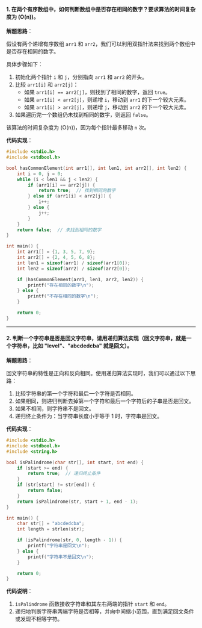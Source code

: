 #### 1. 在两个有序数组中，如何判断数组中是否存在相同的数字？要求算法的时间复杂度为 \(O(n)\)。

**解题思路**：

假设有两个递增有序数组 `arr1` 和 `arr2`，我们可以利用双指针法来找到两个数组中是否存在相同的数字。

具体步骤如下：

1. 初始化两个指针 `i` 和 `j`，分别指向 `arr1` 和 `arr2` 的开头。
2. 比较 `arr1[i]` 和 `arr2[j]`：
   - 如果 `arr1[i] == arr2[j]`，则找到了相同的数字，返回 `true`。
   - 如果 `arr1[i] < arr2[j]`，则递增 `i`，移动到 `arr1` 的下一个较大元素。
   - 如果 `arr1[i] > arr2[j]`，则递增 `j`，移动到 `arr2` 的下一个较大元素。
3. 如果遍历完一个数组仍未找到相同的数字，则返回 `false`。

该算法的时间复杂度为 \(O(n)\)，因为每个指针最多移动 `n` 次。

**代码实现**：

```c
#include <stdio.h>
#include <stdbool.h>

bool hasCommonElement(int arr1[], int len1, int arr2[], int len2) {
    int i = 0, j = 0;
    while (i < len1 && j < len2) {
        if (arr1[i] == arr2[j]) {
            return true;  // 找到相同的数字
        } else if (arr1[i] < arr2[j]) {
            i++;
        } else {
            j++;
        }
    }
    return false;  // 未找到相同的数字
}

int main() {
    int arr1[] = {1, 3, 5, 7, 9};
    int arr2[] = {2, 4, 5, 6, 8};
    int len1 = sizeof(arr1) / sizeof(arr1[0]);
    int len2 = sizeof(arr2) / sizeof(arr2[0]);

    if (hasCommonElement(arr1, len1, arr2, len2)) {
        printf("存在相同的数字\n");
    } else {
        printf("不存在相同的数字\n");
    }

    return 0;
}
```

---

#### 2. 判断一个字符串是否是回文字符串，请用递归算法实现（回文字符串，就是一个字符串，比如 "level"、"abcdedcba" 就是回文）。

**解题思路**：

回文字符串的特性是正向和反向相同。使用递归算法实现时，我们可以通过以下思路：

1. 比较字符串的第一个字符和最后一个字符是否相同。
2. 如果相同，则递归判断去掉第一个字符和最后一个字符后的子串是否是回文。
3. 如果不相同，则字符串不是回文。
4. 递归终止条件为：当字符串长度小于等于 1 时，字符串是回文。

**代码实现**：

```c
#include <stdio.h>
#include <stdbool.h>
#include <string.h>

bool isPalindrome(char str[], int start, int end) {
    if (start >= end) {
        return true;  // 递归终止条件
    }
    if (str[start] != str[end]) {
        return false;
    }
    return isPalindrome(str, start + 1, end - 1);
}

int main() {
    char str[] = "abcdedcba";
    int length = strlen(str);

    if (isPalindrome(str, 0, length - 1)) {
        printf("字符串是回文\n");
    } else {
        printf("字符串不是回文\n");
    }

    return 0;
}
```

**代码说明**：

1. `isPalindrome` 函数接收字符串和其左右两端的指针 `start` 和 `end`。
2. 递归地判断字符串两端字符是否相等，并向中间缩小范围，直到满足回文条件或发现不相等字符。

